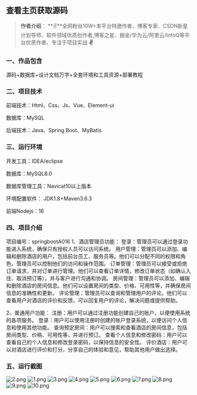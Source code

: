  
## 查看主页获取源码

> **作者介绍**： **✌**全网粉丝10W+本平台特邀作者、博客专家、CSDN新星计划导师、软件领域优质创作者,博客之星、掘金/华为云/阿里云/InfoQ等平台优质作者、专注于项目实战 **✌**

  

### 一、作品包含

源码+数据库+设计文档万字+全套环境和工具资源+部署教程

### 二、项目技术

前端技术：Html、Css、Js、Vue、Element-ui

数据库：MySQL

后端技术：Java、Spring Boot、MyBatis

  

### 三、运行环境

开发工具：IDEA/eclipse

数据库：MySQL8.0

数据库管理工具：Navicat10以上版本

环境配置软件： JDK1.8+Maven3.6.3

前端Nodejs：16

  

### 四、项目介绍
项目编号：springbootA016
1、酒店管理员功能：
登录：管理员可以通过登录功能进入系统，确保只有授权人员可以访问系统。
用户管理：管理员可以添加、编辑和删除酒店的用户，包括前台员工、服务员等。他们可以分配不同的权限和角色，管理员可以控制他们的访问和操作范围。
订单管理：管理员可以接受或拒绝订单请求，并对订单进行管理。他们可以查看订单详情，修改订单状态（如确认入住、取消预订等），并与客户进行沟通和协调。
房间管理：管理员可以添加、编辑和删除酒店的房间信息。他们可以设置房间的类型、价格、可用性等，并确保房间信息的准确性和更新。
评论管理：管理员可以查询和管理用户的评论。他们可以查看用户对酒店的评价和反馈，可以回复用户的评论，解决问题或提供帮助。

2、普通用户功能：
注册：用户可以通过注册功能创建自己的账户，以便使用系统的各项服务。
登录：用户可以使用注册时创建的账户登录系统，以便访问个人信息和使用其他功能。
查询预定房间：用户可以搜索和查看酒店的房间信息，包括房间类型、价格、可用性等，并进行预订。
查看个人信息和修改密码：用户可以查看自己的个人信息和修改登录密码，以保持信息的安全性。
评价酒店：用户可以对酒店进行评价和打分，分享自己的体验和意见，帮助其他用户做出选择。

### 五、运行截图

![2.png](./2.png)
![1.png](./1.png)
![3.png](./3.png)
![4.png](./4.png)
![5.png](./5.png)
![6.png](./6.png)
![7.png](./7.png)
![8.png](./8.png)
![9.png](./9.png)
![10.png](./10.png)
